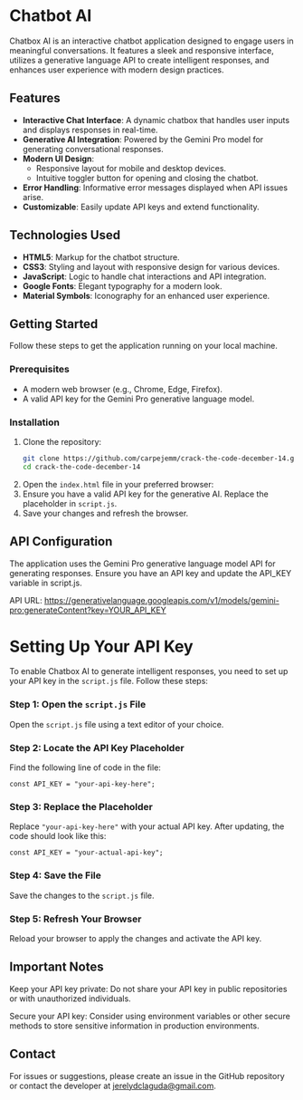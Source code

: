 # Chatbot AI

Chatbox AI is an interactive chatbot application designed to engage users in meaningful conversations. It features a sleek and responsive interface, utilizes a generative language API to create intelligent responses, and enhances user experience with modern design practices.

## Features

- **Interactive Chat Interface**: A dynamic chatbox that handles user inputs and displays responses in real-time.
- **Generative AI Integration**: Powered by the Gemini Pro model for generating conversational responses.
- **Modern UI Design**:
  - Responsive layout for mobile and desktop devices.
  - Intuitive toggler button for opening and closing the chatbot.
- **Error Handling**: Informative error messages displayed when API issues arise.
- **Customizable**: Easily update API keys and extend functionality.

## Technologies Used

- **HTML5**: Markup for the chatbot structure.
- **CSS3**: Styling and layout with responsive design for various devices.
- **JavaScript**: Logic to handle chat interactions and API integration.
- **Google Fonts**: Elegant typography for a modern look.
- **Material Symbols**: Iconography for an enhanced user experience.

## Getting Started

Follow these steps to get the application running on your local machine.

### Prerequisites

- A modern web browser (e.g., Chrome, Edge, Firefox).
- A valid API key for the Gemini Pro generative language model.

### Installation

1. Clone the repository:
   ```bash
   git clone https://github.com/carpejemm/crack-the-code-december-14.git
   cd crack-the-code-december-14

2. Open the `index.html` file in your preferred browser:
3. Ensure you have a valid API key for the generative AI. Replace the placeholder in `script.js`.
4. Save your changes and refresh the browser.

## API Configuration
The application uses the Gemini Pro generative language model API for generating responses. Ensure you have an API key and update the API_KEY variable in script.js.

API URL:
https://generativelanguage.googleapis.com/v1/models/gemini-pro:generateContent?key=YOUR_API_KEY

# Setting Up Your API Key

To enable Chatbox AI to generate intelligent responses, you need to set up your API key in the `script.js` file. Follow these steps:

### Step 1: Open the `script.js` File
Open the `script.js` file using a text editor of your choice.

### Step 2: Locate the API Key Placeholder
Find the following line of code in the file:

`const API_KEY = "your-api-key-here";`

### Step 3: Replace the Placeholder
Replace `"your-api-key-here"` with your actual API key. After updating, the code should look like this:

`const API_KEY = "your-actual-api-key";`

### Step 4: Save the File
Save the changes to the `script.js` file.

### Step 5: Refresh Your Browser
Reload your browser to apply the changes and activate the API key.

## Important Notes

Keep your API key private: Do not share your API key in public repositories or with unauthorized individuals.

Secure your API key: Consider using environment variables or other secure methods to store sensitive information in production environments.

## Contact
For issues or suggestions, please create an issue in the GitHub repository or contact the developer at jerelydclaguda@gmail.com.
